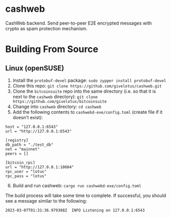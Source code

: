 # cashweb
CashWeb backend. Send peer-to-peer E2E encrypted messages with crypto as spam protection mechanism.

# Building From Source
## Linux (openSUSE)
1. Install the `protobuf-devel` package: `sudo zypper install protobuf-devel`
2. Clone this repo: `git clone https://github.com/givelotus/cashweb.git`
3. Clone the `bitcoinsuite` repo into the same directory (i.e. so that it is next to the `cashweb` directory): `git clone https://github.com/givelotus/bitcoinsuite`
4. Change into `cashweb` directory: `cd cashweb`
5. Add the following contents to `cashwebd-exe/config.toml` (create file if it doesn't exist):
```
host = "127.0.0.1:6543"
url = "http://127.0.0.1:6543"

[registry]
db_path = "./test_db"
net = "mainnet"
peers = []

[bitcoin_rpc]
url = "http://127.0.0.1:10604"
rpc_user = "lotus"
rpc_pass = "lotus"
```
6. Build and run cashweb: `cargo run cashwebd-exe/config.toml`

The build process will take some time to complete. If successful, you should see a message similar to the following:
```
2023-03-07T01:31:36.979388Z  INFO Listening on 127.0.0.1:6543
```
